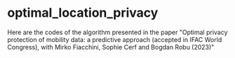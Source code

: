# optimal_location_privacy
Here are the codes of the algorithm presented in the paper "Optimal privacy protection of mobility data: a predictive approach (accepted in IFAC World Congress), with Mirko Fiacchini, Sophie Cerf and Bogdan Robu (2023)"
